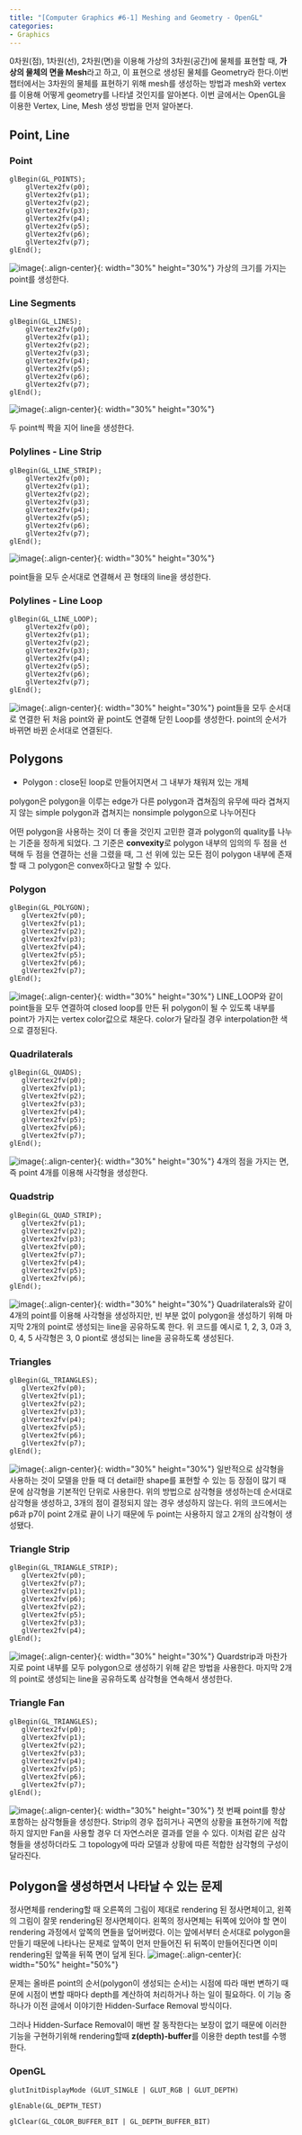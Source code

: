 ```yaml
---
title: "[Computer Graphics #6-1] Meshing and Geometry - OpenGL"
categories:
- Graphics
---
```


0차원(점), 1차원(선), 2차원(면)을 이용해 가상의 3차원(공간)에 물체를 표현할 때, **가상의 물체의 면을 Mesh**라고 하고, 이 표현으로 생성된 물체를 Geometry라 한다.이번 챕터에서는 3차원의 물체를 표현하기 위해 mesh를 생성하는 방법과 mesh와 vertex를 이용해 어떻게 geometry를 나타낼 것인지를 알아본다. 이번 글에서는 OpenGL을 이용한 Vertex, Line, Mesh 생성 방법을 먼저 알아본다. 

## Point, Line
### Point
```
glBegin(GL_POINTS);
	glVertex2fv(p0);
	glVertex2fv(p1);
	glVertex2fv(p2);
	glVertex2fv(p3);
	glVertex2fv(p4);
	glVertex2fv(p5);
	glVertex2fv(p6);
	glVertex2fv(p7);
glEnd();
```
![image](https://user-images.githubusercontent.com/79836443/114263733-41e4a080-9a22-11eb-8034-26327c99b934.png){:.align-center}{: width="30%" height="30%"}
가상의 크기를 가지는 point를 생성한다.

### Line Segments

```
glBegin(GL_LINES);
	glVertex2fv(p0);
	glVertex2fv(p1);
	glVertex2fv(p2);
	glVertex2fv(p3);
	glVertex2fv(p4);
	glVertex2fv(p5);
	glVertex2fv(p6);
	glVertex2fv(p7);
glEnd();
```
![image](https://user-images.githubusercontent.com/79836443/114263578-67bd7580-9a21-11eb-8598-962bdd3adf1d.png){:.align-center}{: width="30%" height="30%"}

두 point씩 짝을 지어 line을 생성한다.

### Polylines - Line  Strip
```
glBegin(GL_LINE_STRIP);
	glVertex2fv(p0);
	glVertex2fv(p1);
	glVertex2fv(p2);
	glVertex2fv(p3);
	glVertex2fv(p4);
	glVertex2fv(p5);
	glVertex2fv(p6);
	glVertex2fv(p7);
glEnd();
```
![image](https://user-images.githubusercontent.com/79836443/114263748-5032bc80-9a22-11eb-9d85-6655068cd794.png){:.align-center}{: width="30%" height="30%"}

point들을 모두 순서대로 연결해서 끈 형태의 line을 생성한다.
### Polylines - Line  Loop
```
glBegin(GL_LINE_LOOP);
	glVertex2fv(p0);
	glVertex2fv(p1);
	glVertex2fv(p2);
	glVertex2fv(p3);
	glVertex2fv(p4);
	glVertex2fv(p5);
	glVertex2fv(p6);
	glVertex2fv(p7);
glEnd();
```
![image](https://user-images.githubusercontent.com/79836443/114263755-5c1e7e80-9a22-11eb-96f4-adec75cea4a8.png){:.align-center}{: width="30%" height="30%"}
point들을 모두 순서대로 연결한 뒤 처음 point와 끝 point도 연결해 닫힌 Loop를 생성한다. point의 순서가 바뀌면 바뀐 순서대로 연결된다.

## Polygons
- Polygon : close된 loop로 만들어지면서 그 내부가 채워져 있는 개체

polygon은 polygon을 이루는 edge가 다른 polygon과 겹쳐짐의 유무에 따라 겹쳐지지 않는 simple polygon과 겹쳐지는 nonsimple polygon으로 나누어진다
 
 어떤 polygon을 사용하는 것이 더 좋을 것인지 고민한 결과 polygon의 quality를 나누는 기준을 정하게 되었다. 그 기준은 **convexity**로 polygon 내부의 임의의 두 점을 선택해 두 점을 연결하는 선을 그렸을 때, 그 선 위에 있는 모든 점이 polygon 내부에 존재할 때 그 polygon은 convex하다고 말할 수 있다.
 
 ### Polygon
 ```
glBegin(GL_POLYGON);
	glVertex2fv(p0);
	glVertex2fv(p1);
	glVertex2fv(p2);
	glVertex2fv(p3);
	glVertex2fv(p4);
	glVertex2fv(p5);
	glVertex2fv(p6);
	glVertex2fv(p7);
glEnd();
```
![image](https://user-images.githubusercontent.com/79836443/114264175-53c74300-9a24-11eb-8c49-7eda77b93dad.png){:.align-center}{: width="30%" height="30%"}
LINE_LOOP와 같이 point들을 모두 연결하여 closed loop를 만든 뒤 polygon이 될 수 있도록 내부를 point가 가지는 vertex color값으로 채운다. color가 달라질 경우 interpolation한 색으로 결정된다.

### Quadrilaterals
 ```
glBegin(GL_QUADS);
	glVertex2fv(p0);
	glVertex2fv(p1);
	glVertex2fv(p2);
	glVertex2fv(p3);
	glVertex2fv(p4);
	glVertex2fv(p5);
	glVertex2fv(p6);
	glVertex2fv(p7);
glEnd();
```
![image](https://user-images.githubusercontent.com/79836443/114264541-79554c00-9a26-11eb-8cb4-90a116a9d477.png){:.align-center}{: width="30%" height="30%"}
4개의 점을 가지는 면, 즉 point 4개를 이용해 사각형을 생성한다.

### Quadstrip
 ```
glBegin(GL_QUAD_STRIP);
	glVertex2fv(p1);
	glVertex2fv(p2);
	glVertex2fv(p3);
	glVertex2fv(p0);
	glVertex2fv(p7);
	glVertex2fv(p4);
	glVertex2fv(p5);
	glVertex2fv(p6);
glEnd();
```
![image](https://user-images.githubusercontent.com/79836443/114264544-7e1a0000-9a26-11eb-9714-abc55d310ed7.png){:.align-center}{: width="30%" height="30%"}
Quadrilaterals와 같이 4개의 point를 이용해 사각형을 생성하지만, 빈 부분 없이 polygon을 생성하기 위해 마지막 2개의 point로 생성되는 line을 공유하도록 한다. 위 코드를 예시로 1, 2, 3, 0과 3, 0, 4, 5 사각형은 3, 0 piont로 생성되는 line을 공유하도록 생성된다. 

### Triangles
 ```
glBegin(GL_TRIANGLES);
	glVertex2fv(p0);
	glVertex2fv(p1);
	glVertex2fv(p2);
	glVertex2fv(p3);
	glVertex2fv(p4);
	glVertex2fv(p5);
	glVertex2fv(p6);
	glVertex2fv(p7);
glEnd();
```
![image](https://user-images.githubusercontent.com/79836443/114264533-6c385d00-9a26-11eb-99a9-5ad8423c61a7.png){:.align-center}{: width="30%" height="30%"}
일반적으로 삼각형을 사용하는 것이 모델을 만들 때 더 detail한 shape를 표현할 수 있는 등 장점이 많기 때문에 삼각형을 기본적인 단위로 사용한다. 위의 방법으로 삼각형을 생성하는데 순서대로 삼각형을 생성하고, 3개의 점이 결정되지 않는 경우 생성하지 않는다. 위의 코드에서는 p6과 p7이 point 2개로 끝이 나기 때문에 두 point는 사용하지 않고 2개의 삼각형이 생성됐다.

### Triangle Strip
 ```
glBegin(GL_TRIANGLE_STRIP);
	glVertex2fv(p0); 
	glVertex2fv(p7); 
	glVertex2fv(p1); 
	glVertex2fv(p6); 
	glVertex2fv(p2); 
	glVertex2fv(p5); 
	glVertex2fv(p3);
	glVertex2fv(p4);
glEnd();
```
![image](https://user-images.githubusercontent.com/79836443/114264519-617dc800-9a26-11eb-841b-2407fe695428.png){:.align-center}{: width="30%" height="30%"}
Quardstrip과 마찬가지로 point 내부를 모두 polygon으로 생성하기 위해 같은 방법을 사용한다. 마지막 2개의 point로 생성되는 line을 공유하도록 삼각형을 연속해서 생성한다.

### Triangle Fan
 ```
glBegin(GL_TRIANGLES);
	glVertex2fv(p0);
	glVertex2fv(p1);
	glVertex2fv(p2);
	glVertex2fv(p3);
	glVertex2fv(p4);
	glVertex2fv(p5);
	glVertex2fv(p6);
	glVertex2fv(p7);
glEnd();
```
![image](https://user-images.githubusercontent.com/79836443/114264451-051aa880-9a26-11eb-9a37-0f822cd07da3.png){:.align-center}{: width="30%" height="30%"}
첫 번째 point를 항상 포함하는 삼각형들을 생성한다. Strip의 경우 접히거나 곡면의 상황을 표현하기에 적합하지 않지만 Fan을 사용할 경우 더 자연스러운 결과를 얻을 수 있다. 이처럼 같은 삼각형들을 생성하더라도 그 topology에 따라 모델과 상황에 따른 적합한 삼각형의 구성이 달라진다.


## Polygon을 생성하면서 나타날 수 있는 문제
정사면체를 rendering할 때 오른쪽의 그림이 제대로 rendering 된 정사면체이고, 왼쪽의 그림이 잘못 rendering된 정사면체이다. 왼쪽의 정사면체는 뒤쪽에 있어야 할 면이 rendering 과정에서 앞쪽의 면들을 덮어버렸다. 이는 앞에서부터 순서대로 polygon을 만들기 때문에 나타나는 문제로 앞쪽이 먼저 만들어진 뒤 뒤쪽이 만들어진다면 이미 rendering된 앞쪽을 뒤쪽 면이 덮게 된다.
![image](https://user-images.githubusercontent.com/79836443/114264746-a9e9b580-9a27-11eb-981b-924d4206d8d0.png){:.align-center}{: width="50%" height="50%"}

문제는 올바른 point의 순서(polygon이 생성되는 순서)는 시점에 따라 매번 변하기 때문에 시점이 변할 때마다 depth를 계산하여 처리하거나 하는 일이 필요하다. 이 기능 중 하나가 이전 글에서 이야기한 Hidden-Surface Removal 방식이다.

그러나 Hidden-Surface Removal이 매번 잘 동작한다는 보장이 없기 때문에 이러한 기능을 구현하기위해 rendering할때 **z(depth)-buffer**를 이용한 depth test를 수행한다. 
### OpenGL
```
glutInitDisplayMode (GLUT_SINGLE | GLUT_RGB | GLUT_DEPTH)

glEnable(GL_DEPTH_TEST)

glClear(GL_COLOR_BUFFER_BIT | GL_DEPTH_BUFFER_BIT)
```
